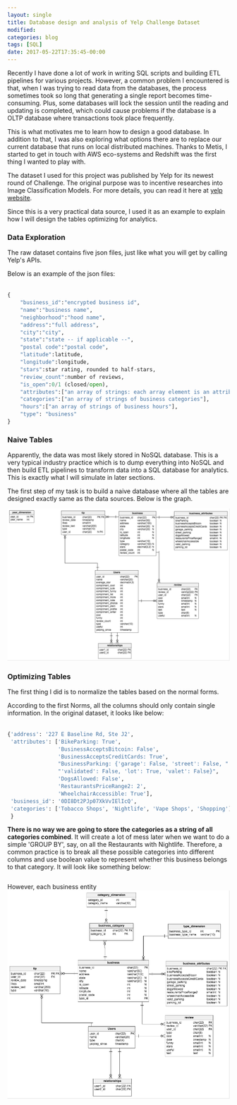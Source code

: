 ```yaml
---
layout: single
title: Database design and analysis of Yelp Challenge Dataset
modified:
categories: blog
tags: [SQL]
date: 2017-05-22T17:35:45-00:00
---
```


Recently I have done a lot of work in writing SQL scripts and building ETL pipelines for various projects. However, a common problem I encountered is that, when I was trying to read data from the databases, the process sometimes took so long that generating a single report becomes time-consuming. Plus, some databases will lock the session until the reading and updating is completed, which could cause problems if the database is a OLTP database where transactions took place frequently.

This is what motivates me to learn how to design a good database. In addition to that, I was also exploring what options there are to replace our current database that runs on local distributed machines. Thanks to Metis, I started to get in touch with AWS eco-systems and Redshift was the first thing I wanted to play with.

The dataset I used for this project was published by Yelp for its newest round of Challenge. The original purpose was to incentive researches into Image Classification Models. For more details, you can read it here at [yelp website](https://www.yelp.com/dataset_challenge).

Since this is a very practical data source, I used it as an example to explain how I will design the tables optimizing for analytics.

### Data Exploration

The raw dataset contains five json files, just like what you will get by calling Yelp's APIs.

Below is an example of the json files:

```python

{
    "business_id":"encrypted business id",
    "name":"business name",
    "neighborhood":"hood name",
    "address":"full address",
    "city":"city",
    "state":"state -- if applicable --",
    "postal code":"postal code",
    "latitude":latitude,
    "longitude":longitude,
    "stars":star rating, rounded to half-stars,
    "review_count":number of reviews,
    "is_open":0/1 (closed/open),
    "attributes":["an array of strings: each array element is an attribute"],
    "categories":["an array of strings of business categories"],
    "hours":["an array of strings of business hours"],
    "type": "business"
}
```

### Naive Tables

Apparently, the data was most likely stored in NoSQL database. This is a very typical industry practice which is to dump everything into NoSQL and then build ETL pipelines to transform data into a SQL database for analytics. This is exactly what I will simulate in later sections.

The first step of my task is to build a naive database where all the tables are designed exactly same as the data sources. Below is the graph.  

![graph](/assets/images/pre.png)

### Optimizing Tables  

The first thing I did is to normalize the tables based on the normal forms.

According to the first Norms, all the columns should only contain single information. In the original dataset, it looks like below:
```python

{'address': '227 E Baseline Rd, Ste J2',
 'attributes': ['BikeParking: True',
                'BusinessAcceptsBitcoin: False',
                'BusinessAcceptsCreditCards: True',
                "BusinessParking: {'garage': False, 'street': False, "
                "'validated': False, 'lot': True, 'valet': False}",
                'DogsAllowed: False',
                'RestaurantsPriceRange2: 2',
                'WheelchairAccessible: True'],
 'business_id': '0DI8Dt2PJp07XkVvIElIcQ',
 'categories': ['Tobacco Shops', 'Nightlife', 'Vape Shops', 'Shopping']
 }
```  

**There is no way we are going to store the categories as a string of all categories combined**. It will create a lot of mess later when we want to do a simple 'GROUP BY', say, on all the Restaurants with Nightlife. Therefore, a common practice is to break all these possible categories into different columns and use boolean value to represent whether this business belongs to that category. It will look like something below:

```

```

However, each business entity
![updated tables](/assets/images/optimized_db.png)
